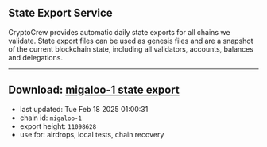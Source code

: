 ## State Export Service
CryptoCrew provides automatic daily state exports for all chains we validate. State export files can be used as genesis files and are a snapshot of the current blockchain state, including all validators, accounts, balances and delegations.

---
**Download: [migaloo-1 state export](https://dl-eu2.ccvalidators.com/SERVICE/migaloo/migaloo-1_export_11098628.json)**
---

- last updated: Tue Feb 18 2025 01:00:31
- chain id: `migaloo-1`
- export height: `11098628`
- use for: airdrops, local tests, chain recovery
